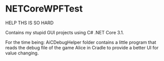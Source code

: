 # NETCoreWPFTest
HELP THS IS SO HARD

Contains my stupid GUI projects using C# .NET Core 3.1.

For the time being:
AiCDebugHelper folder contains a little program that reads the debug file of the game Alice in Cradle to provide a better UI for value changing.
